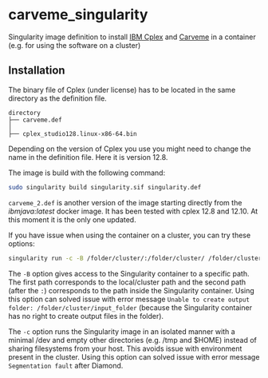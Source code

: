 # carveme_singularity
Singularity image definition to install [IBM Cplex](https://www.ibm.com/analytics/cplex-optimizer) and [Carveme](https://github.com/cdanielmachado/carveme) in a container (e.g. for using the software on a cluster)

## Installation
The binary file of Cplex (under license) has to be located in the same directory as the definition file. 

```
directory
├── carveme.def
│
├── cplex_studio128.linux-x86-64.bin
````

Depending on the version of Cplex you use you might need to change the name in the definition file. Here it is version 12.8.

The image is build with the following command:


```sh
sudo singularity build singularity.sif singularity.def
```

```carveme_2.def``` is another version of the image starting directly from the *ibmjava:latest* docker image. It has been tested with cplex 12.8 and 12.10. At this moment it is the only one updated.

If you have issue when using the container on a cluster, you can try these options:

```sh
singularity run -c -B /folder/cluster/:/folder/cluster/ /folder/cluster/carveme.sif carve /folder/cluster/input_folder/data.faa
```

The ``-B`` option gives access to the Singularity container to a specific path. The first path corresponds to the local/cluster path and the second path (after the ``:``) corresponds to the path inside the Singularity container. Using this option can solved issue with error message ``Unable to create output folder: /folder/cluster/input_folder`` (because the Singularity container has no right to create output files in the folder).

The ``-c`` option runs the Singularity image in an isolated manner with a minimal /dev and empty other directories (e.g. /tmp and $HOME) instead of sharing filesystems from your host. This avoids issue with environment present in the cluster. Using this option can solved issue with error message ``Segmentation fault`` after Diamond.

